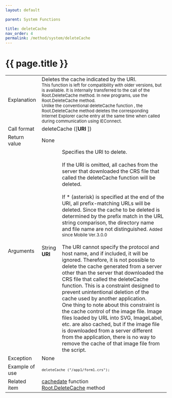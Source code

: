 ```yaml
---
layout: default

parent: System Functions

title: deleteCache
nav_order: 4
permalink: /method/system/deleteCache
---
```




# {{ page.title }}

<table>
  <tr>
    <td>Explanation</td>
    <td colspan="2">Deletes the cache indicated by the URI. <br> <small>This function is left for compatibility with older versions, but is available. It is internally transferred to the call of the Root.DeleteCache method. In new programs, use the Root.DeleteCache method. <br> Unlike the conventional deleteCache function , the Root.DeleteCache method deletes the corresponding Internet Explorer cache entry at the same time when called during communication using IEConnect. </small>  </td>
  </tr>
  <tr>
    <td>Call format</td>
    <td colspan="2">deleteCache ([<b>URI</b> ])</td>
  </tr>
  <tr>
    <td>Return value</td>
    <td colspan="2">None</td>
  </tr>  
  <tr>
    <td>Arguments</td>
    <td>String <b>URI</b></td>
    <td>Specifies the URI to delete. <br><br>If the URI is omitted, all caches from the server that downloaded the CRS file that called the deleteCache function will be deleted. <br><br> If * (asterisk) is specified at the end of the URI, all prefix-matching URLs will be deleted. Since the cache to be deleted is determined by the prefix match in the URL string comparison, the directory name and file name are not distinguished. <small> Added since Mobile Ver.3.0.0 </small> <br><br> The URI cannot specify the protocol and host name, and if included, it will be ignored. Therefore, it is not possible to delete the cache generated from a server other than the server that downloaded the CRS file that called the deleteCache function. This is a constraint designed to prevent unintentional deletion of the cache used by another application. <br> One thing to note about this constraint is the cache control of the image file. Image files loaded by URL into SVG, ImageLabel, etc. are also cached, but if the image file is downloaded from a server different from the application, there is no way to remove the cache of that image file from the script.</td>
  </tr>
  <tr>
    <td>Exception</td>
    <td colspan="2">None</td>
  </tr>
  <tr>
    <td>Example of use</td>
    <td colspan="2"><code><pre>deleteCache ("/app1/form1.crs");</pre></code></td>
  </tr>
  <tr>
    <td>Related item</td>
    <td colspan="2"><a href="/method/statistical/cachedate">cachedate</a> function <br> <a href="/method/statistical/Root.DeleteCache">Root.DeleteCache</a> method</td>
  </tr>
</table>





